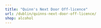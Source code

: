 ```yaml
---
title: "Quinn's Next Door Off-licence"
url: /dublin/quinns-next-door-off-licence/
shop: alcohol
---
```

